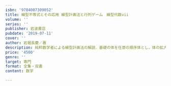 ```yaml
---
isbn: '9784007309052'
title: 線型不等式とその応用 線型計画法と行列ゲーム　線型代数vii
volume: ''
series: ''
publisher: 岩波書店
pubdate: '2019-07-11'
cover: ''
author: 岩堀長慶／著
description: 純粋数学者による線型計画法の解説．基礎の体を任意の順序体とし，体の拡大・縮小に対して理論展開をおこなう．
price: '4500'
genre: ''
target: 専門
format: 全集・双書
content: 数学

---
```

